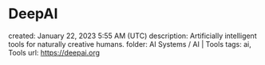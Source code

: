 # DeepAI

created: January 22, 2023 5:55 AM (UTC)
description: Artificially intelligent tools for naturally creative humans.
folder: AI Systems / AI | Tools
tags: ai, Tools
url: https://deepai.org